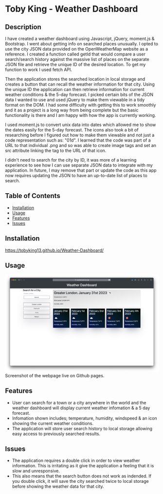 # Toby King - Weather Dashboard

## Description

I have created a weather dashboard using Javascript, jQuery, moment.js & Bootstrap. I went about getting info on searched places unusually. I opted to use the city JSON data provided on the OpenWeatherMap website as a reference. I created a function called getId that would compare a user search/search history against the massive list of places on the separate JSON file and retrieve the unique ID of the desired location. To get my function to work I used fetch API.

Then the application stores the searched location in local storage and creates a button that can recall the weather information for that city. Using the unique ID the application can then retrieve information for current weather conditions & the 5-day forecast. I picked certain bits of the JSON data I wanted to use and used jQuery to make them viewable in a tidy format on the DOM. I had some difficulty with getting this to work smoothly and it as a project is a long way from being complete but the basic functionality is there and I am happy with how the app is currently working. 

I used moment.js to convert unix data into dates which allowed me to show the dates easily for the 5-day forecast. The icons also took a bit of researching before I figured out how to make them viewable and not just a code representation such as: "01d". I learned that the code was part of a URL to that individual .png and so was able to create image tags and set an src attribute linking the tag to the URL of that icon.

I didn't need to search for the city by ID, it was more of a learning experience to see how I can use separate JSON data to integrate with my application. In future, I may remove that part or update the code as this app now requires updating the JSON to have an up-to-date list of places to search.

## Table of Contents

- [Installation](#installation)
- [Usage](#usage)
- [Features](#features)
- [Issues](#issues)

## Installation

https://tobyking13.github.io/Weather-Dashboard/

## Usage

![Toby King Weather Dashboard](./images/Screenshot-Weather-Dashboard.png "Toby King Weather Dashboard" )
Screenshot of the webpage live on Github pages.

## Features

* User can search for a town or a city anywhere in the world and the weather dashboard will display current weather infomation & a 5 day forecast.
* Infomation shown includes; temperature, humidity, windspeed & an icon showing the current weather conditions.
* The application will store user search history to local storage allowing easy access to previously searched results.  

## Issues

* The application requires a double click in order to view weather information. This is irritating as it give the application a feeling that it is slow and unresponsive.
* This also means that the search button does not work as indended. If you double click, it will save the city searched twice to local storage before showing the weather data for that city. 